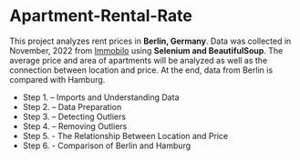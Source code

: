 # Apartment-Rental-Rate

This project analyzes rent prices in **Berlin, Germany**. Data was collected in November, 2022 from [Immobilo](https://www.immobilo.de/mieten/wohnung/berlin) using **Selenium and BeautifulSoup**. The average price and area of apartments will be analyzed as well as the connection between location and price. At the end, data from Berlin is compared with Hamburg.

- Step 1. – Imports and Understanding Data
- Step 2. – Data Preparation
- Step 3. – Detecting Outliers
- Step 4. – Removing Outliers 
- Step 5. - The Relationship Between Location and Price
- Step 6. - Comparison of Berlin and Hamburg
